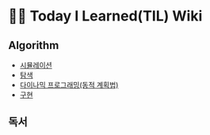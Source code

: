 # 👨‍💻 Today I Learned(TIL) Wiki

## Algorithm
* [시뮬레이션](https://github.com/hhhwang235/TIL/blob/main/Algorithm/%EC%8B%9C%EB%AE%AC%EB%A0%88%EC%9D%B4%EC%85%98.md)
* [탐색](https://github.com/hhhwang235/TIL/blob/main/Algorithm/%ED%83%90%EC%83%89.md)
* [다이나믹 프로그래밍(동적 계획법)](https://github.com/hhhwang235/TIL/blob/main/Algorithm/%EB%8B%A4%EC%9D%B4%EB%82%98%EB%AF%B9%ED%94%84%EB%A1%9C%EA%B7%B8%EB%9E%98%EB%B0%8D.md)
* [구현](https://github.com/hhhwang235/TIL/blob/main/Algorithm/%EA%B5%AC%ED%98%84.md)
## 독서
